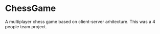 # ChessGame
A multiplayer chess game based on client-server arhitecture. This was a 4 people team project.
